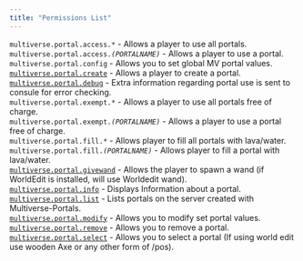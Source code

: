 ```yaml
---
title: "Permissions List"
---
```


<code>multiverse.portal.access.\*</code> - Allows a player to use all portals.<br>
<code>multiverse.portal.access._(PORTALNAME)_</code> - Allows a player to use a portal.<br>
<code>multiverse.portal.config</code> - Allows you to set global MV portal values.<br>
<code>[multiverse.portal.create](Command-Reference-(Portals)#create-portal)</code> - Allows a player to create a portal.<br>
<code>[multiverse.portal.debug](Command-Reference-(Portals)#debug-mode)</code> - Extra information regarding portal use is sent to consule for error checking.<br>
<code>multiverse.portal.exempt.\*</code> - Allows a player to use all portals free of charge.<br>
<code>multiverse.portal.exempt._(PORTALNAME)_</code> - Allows a player to use a portal free of charge.<br>
<code>multiverse.portal.fill.\*</code> - Allows player to fill all portals with lava/water.<br>
<code>multiverse.portal.fill._(PORTALNAME)_</code> - Allows player to fill a portal with lava/water.<br>
<code>[multiverse.portal.givewand](Command-Reference-(Portals)#wand)</code> - Allows the player to spawn a wand (if WorldEdit is installed, will use Worldedit wand).<br>
<code>[multiverse.portal.info](Command-Reference-(Portals)#portal-information)</code> - Displays Information about a portal.<br>
<code>[multiverse.portal.list](Command-Reference-(Portals)#list)</code> - Lists portals on the server created with Multiverse-Portals.<br>
<code>[multiverse.portal.modify](Command-Reference-(Portals)#modify)</code> - Allows you to modify set portal values.<br>
<code>[multiverse.portal.remove](Command-Reference-(Portals)#remove-portal)</code> - Allows you to remove a portal.<br>
<code>[multiverse.portal.select](Command-Reference-(Portals)#select)</code> - Allows you to select a portal (If using world edit use wooden Axe or any other form of /pos).<br>
